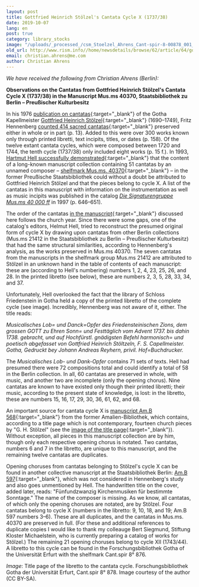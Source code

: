 ```yaml
---
layout: post
title: Gottfried Heinrich Stölzel's Cantata Cycle X (1737/38)
date: 2019-10-07
lang: en
post: true
category: library_stocks
image: "/uploads/_processed_/csm_Stoelzel_Ahrens_Cant-spir-8-00878_001_2002ad696c.jpg"
old_url: http://www.rism.info//home/newsdetails/browse/62/article/64/gottfried-heinrich-stoelzels-cantata-cycle-x-173738.html
email: christian.ahrens@me.com
author: Christian Ahrens
---
```



_We have received the following from Christian Ahrens (Berlin):_

**Observations on the Cantatas from Gottfried Heinrich Stölzel's Cantata Cycle X (1737/38) in the Manuscript Mus.ms 40370, Staatsbibliothek zu Berlin – Preußischer Kulturbesitz**

In his 1976 [publication on cantatas](https://opac.rism.info/search?id=lit2175&View=rism&Language=en){:target="_blank"} of the Gotha Kapellmeister [Gottfried Heinrich Stölzel](https://opac.rism.info/search?View=rism&author=st%C3%B6lzel+gottfried&Language=en){:target="_blank"} (1690–1749), Fritz Hennenberg [counted 414 sacred cantatas](https://opac.rism.info/search?View=rism&q=hennenbergS+1976&Language=en){:target="_blank"} preserved either in whole or in part (p. 13). Added to this were over 300 works known only through printed libretti, text incipits, titles, or dates (p. 158). Of the twelve extant cantata cycles, which were composed between 1720 and 1744, the tenth cycle (1737/38) only included eight works (p. 15 f.). In 1993, [Hartmut Hell successfully demonstrated](https://opac.rism.info/search?id=lit200143&View=rism&Language=en){:target="_blank"} that the content of a long-known manuscript collection containing 51 cantatas by an unnamed composer – [shelfmark Mus.ms. 40370](https://opac.rism.info/search?View=rism&id=466000032&Language=en){:target="_blank"} – in the former Preußische Staatsbibliothek could without a doubt be attributed to Gottfried Heinrich Stölzel and that the pieces belong to cycle X. A list of the cantatas in this manuscript with information on the instrumentation as well as music incipits was published in the catalog [_Die Signaturengruppe Mus.ms 40 000 ff_](https://opac.rism.info/search?id=lit3751&View=rism&Language=en) in 1997 (p. 646–651).

The order of the cantatas [in the manuscript](https://digital.staatsbibliothek-berlin.de/werkansicht/?PPN=PPN743775996){:target="_blank"} discussed here follows the church year. Since there were some gaps, one of the catalog's editors, Helmut Hell, tried to reconstruct the presumed original form of cycle X by drawing upon cantatas from other Berlin collections (Mus.ms 21412 in the Staatsbibliothek zu Berlin – Preußischer Kulturbesitz) that had the same structural similarities, according to Hennenberg's analysis, as the works preserved in Mus.ms 40370. The seven cantatas from the manuscripts in the shelfmark group Mus.ms 21412 are attributed to Stölzel in an unknown hand in the table of contents of each manuscript: these are (according to Hell's numbering) numbers 1, 2, 4, 23, 25, 26, and 28. In the printed libretto (see below), these are numbers 2, 3, 5, 28, 33, 34, and 37.

Unfortunately, Hell overlooked the fact that the library of Schloss Friedenstein in Gotha held a copy of the printed libretto of the complete cycle (see image). Incredibly, Hennenberg was not aware of it, either. The title reads:

_Musicalisches Lob= und Danck=Opfer des Friedensteinischen Zions, dem grossen GOTT zu Ehren Sonn= und Festtäglich vom Advent 1737. bis dahin 1738. gebracht, und auf Hochfürstl. gnädigsten Befehl harmonisch= und poetisch abgefasset von Gottfried Heinrich Stöltzeln, F. S. Capellmeister. Gotha, Gedruckt bey Johann Andreas Reyhern, privil. Hof=Buchdrucker._

The _Musicalisches Lob- und Dank-Opfer_ contains 71 sets of texts. Hell had presumed there were 72 compositions total and could identify a total of 58 in the Berlin collection. In all, 60 cantatas are preserved in whole, with music, and another two are incomplete (only the opening chorus). Nine cantatas are known to have existed only though their printed libretti; their music, according to the present state of knowledge, is lost: in the libretto, these are numbers 15, 16, 17, 29, 30, 36, 61, 62, and 68.

An important source for cantata cycle X is [manuscript Am.B 568](https://opac.rism.info/search?View=rism&id=452506495&Language=en){:target="_blank"} from the former Amalien-Bibliothek, which contains, according to a title page which is not contemporary, fourteen church pieces by "G. H. Stölzel" (see the [image of the title page](https://digital.staatsbibliothek-berlin.de/werkansicht/?PPN=PPN798416076){:target="_blank"}). Without exception, all pieces in this manuscript collection are by him, though only each respective opening chorus is notated. Two cantatas, numbers 6 and 7 in the libretto, are unique to this manuscript, and the remaining twelve cantatas are duplicates.

Opening choruses from cantatas belonging to Stölzel's cycle X can be found in another collective manuscript at the Staatsbibliothek Berlin: [Am.B 597](https://opac.rism.info/search?View=rism&id=452506520&Language=en){:target="_blank"}, which was not considered in Hennenberg's study and also goes unmentioned by Hell. The handwritten title on the cover, added later, reads: "Fünfundzwanzig Kirchenmusiken für bestimmte Sonntage." The name of the composer is missing. As we know, all cantatas, of which only the opening choruses are notated, are by Stölzel. Four cantatas belong to cycle X (numbers in the libretto: 9, 10, 18, and 19; Am.B 597 numbers 3–6). These are all duplicates, and the cantatas in Mus.ms. 40370 are preserved in full. (For these and additional references to duplicate copies I would like to thank my colleauge Bert Siegmund, Stiftung Kloster Michaelstein, who is currently preparing a catalog of works for Stölzel.) The remaining 21 opening choruses belong to cycle XII (1743/44). A libretto to this cycle can be found in the Forschungsbibliothek Gotha of the Universität Erfurt with the shelfmark Cant.spir 8° 876.

_Image_: Title page of the libretto to the cantata cycle. Forschungsbibliothek Gotha der Universität Erfurt, Cant.spir 8° 878. Image courtesy of the author (CC BY-SA).



<script type="text/javascript">var switchTo5x=true;</script><script type="text/javascript" src="http://w.sharethis.com/button/buttons.js"></script><script type="text/javascript">stLight.options({publisher: "9b601438-1ce1-49d8-bfd7-9cff5df54c17", doNotHash: false, doNotCopy: false, hashAddressBar: false});</script>